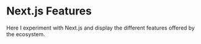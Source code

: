 # Next.js Features

Here I experiment with Next.js and display the different features offered by the ecosystem.
